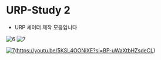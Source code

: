 # URP-Study 2

- URP 셰이더 제작 모음입니다

![6](https://github.com/user-attachments/assets/4ad5adcb-bbd3-4310-bf4c-8ac970e81b36)
![7](https://github.com/user-attachments/assets/85e61970-2a2f-48af-ad7d-d57d9ba18c1b)

[![7](https://github.com/user-attachments/assets/85e61970-2a2f-48af-ad7d-d57d9ba18c1b)](http://img.youtube.com/vi/uLR1RNqJ1Mw/0.jpg)(https://youtu.be/5KSL4OONiXE?si=BP-uWaXtbHZsdeCL)
